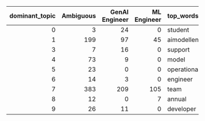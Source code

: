 |   dominant_topic |   Ambiguous |   GenAI Engineer |   ML Engineer | top_words                                                                                                                                                        |
|-----------------:|------------:|-----------------:|--------------:|:-----------------------------------------------------------------------------------------------------------------------------------------------------------------|
|                0 |           3 |               24 |             0 | student | frontend | thousand | not | will | educational | development | learn | web | product | work | integrate | application | backend | learner              |
|                1 |         199 |               97 |            45 | aimodellen | werken | ontwikkelen | saman | oplossingen | nieuwe | engineer | klanten | werk | maken | datum | helpen | trainen | developer | team               |
|                3 |           7 |               16 |             0 | support | ignitetech | internal | ticket | end | quality | software | upgrade | industry | maintain | workflow | enduser | codewhisperer | create | service      |
|                4 |          73 |                9 |             0 | model | train | help | code | project | outlier | generative | expertise | software | opportunity | human | freelance | like | lend | previous                   |
|                5 |          23 |                0 |             0 | operational | customer | satisfaction | efficiency | task | advanced | aidriven | system | technical | support | service | automate | enhance | prompt | totogi  |
|                6 |          14 |                3 |             0 | engineer | software | machine | learn | medior | genai | llm | junior | end | platform | data | developer | frontend | adept | leadership                        |
|                7 |         383 |              209 |           105 | team | solution | work | engineer | product | datum | software | develop | design | development | customer | model | technology | ensure | business              |
|                8 |          12 |                0 |             7 | annual | modellen | event | health | value | data | insurance | sure | netherlands | regular | professional | medium | online | applicatie | team                |
|                9 |          26 |               11 |             0 | developer | senior | engineer | datum | data | verantwoordelijk | onderhouden | stack | backend | lead | generatieve | python | ontwerpen | science | schaalbare |